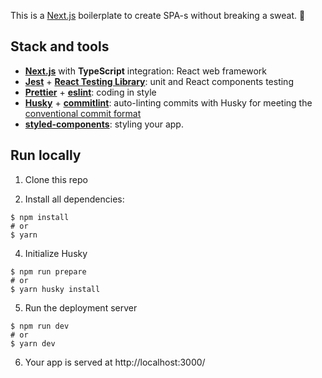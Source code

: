 This is a [Next.js](https://nextjs.org/) boilerplate to create SPA-s without breaking a sweat. 🥵

## Stack and tools

- **[Next.js](https://nextjs.org/)** with **TypeScript** integration: React web framework
- **[Jest](https://jestjs.io/)** + **[React Testing Library](https://testing-library.com/docs/react-testing-library/intro/)**: unit and React components testing
- **[Prettier](https://prettier.io/docs/en/index.html)** + **[eslint](https://eslint.org/)**: coding in style
- **[Husky](https://github.com/typicode/husky)** + **[commitlint](https://github.com/conventional-changelog/commitlint)**: auto-linting commits with Husky for meeting the [conventional commit format](https://www.conventionalcommits.org/en/v1.0.0/)
- **[styled-components](https://styled-components.com/)**: styling your app.

## Run locally

1. Clone this repo

2. Install all dependencies:

```
$ npm install
# or
$ yarn
```

4. Initialize Husky

```
$ npm run prepare
# or
$ yarn husky install
```

5. Run the deployment server

```
$ npm run dev
# or
$ yarn dev
```

6. Your app is served at http://localhost:3000/

